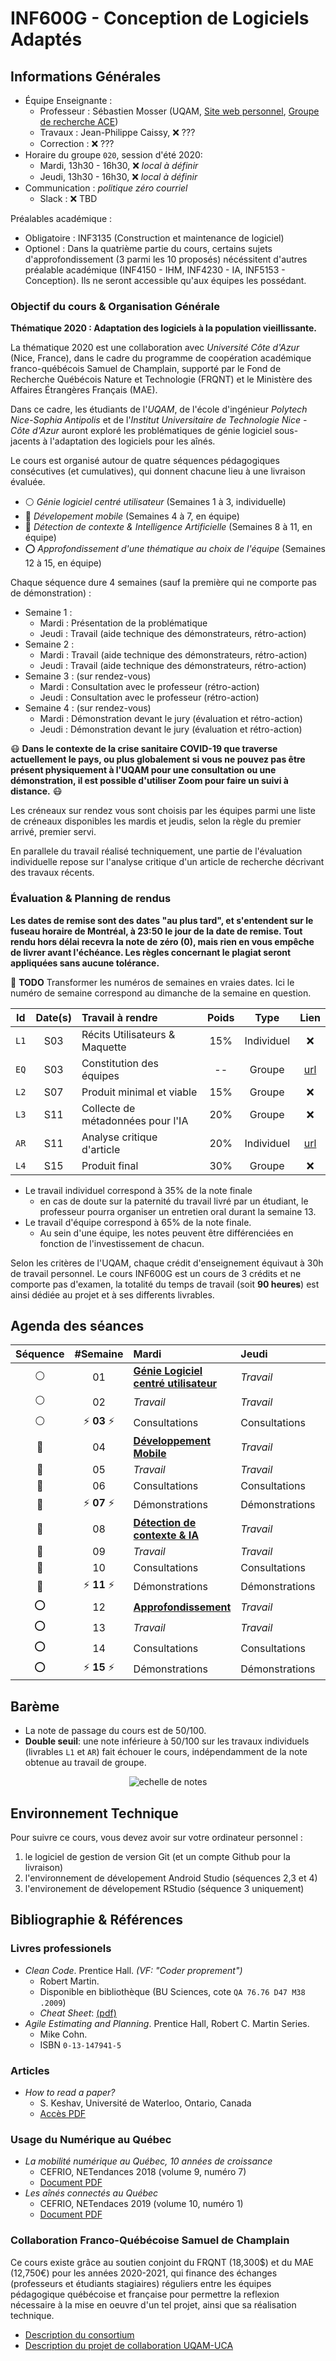 # INF600G - Conception de Logiciels Adaptés

## Informations Générales

  * Équipe Enseignante :
    * Professeur : Sébastien Mosser (UQAM, [Site web personnel](https://mosser.github.io), [Groupe de recherche ACE](https://ace-design.github.io))
    * Travaux : Jean-Philippe Caissy, :x: ???
    * Correction : :x: ???
  * Horaire du groupe `020`, session d'été 2020:
    * Mardi, 13h30 - 16h30, :x: _local à définir_
    * Jeudi, 13h30 - 16h30,  :x: _local à définir_
  * Communication : _politique zéro courriel_
    * Slack : :x: TBD

Préalables académique :

  - Obligatoire : INF3135 (Construction et maintenance de logiciel)
  - Optionel : Dans la quatrième partie du cours, certains sujets d'approfondissement (3 parmi les 10 proposés) nécéssitent d'autres préalable académique (INF4150 - IHM, INF4230 - IA, INF5153 - Conception). Ils ne seront accessible qu'aux équipes les possédant.

### Objectif du cours & Organisation Générale

**Thématique 2020 : Adaptation des logiciels à la population vieillissante.**

La thématique 2020 est une collaboration avec _Université Côte d'Azur_ (Nice, France), dans le cadre du programme de coopération académique franco-québécois Samuel de Champlain, supporté par le Fond de Recherche Québécois Nature et Technologie (FRQNT) et le Ministère des Affaires Étrangères Français (MAE).

Dans ce cadre, les étudiants de l'_UQAM_, de l'école d'ingénieur _Polytech Nice-Sophia Antipolis_ et de l'_Institut Universitaire de Technologie Nice - Côte d'Azur_ auront exploré les problématiques de génie logiciel sous-jacents à l'adaptation des logiciels pour les aînés.

Le cours est organisé autour de quatre séquences pédagogiques consécutives (et cumulatives), qui donnent chacune lieu à une livraison évaluée.

  - :white_circle: _Génie logiciel centré utilisateur_ (Semaines 1 à 3, individuelle)
  - :red_circle: _Dévelopement mobile_ (Semaines 4 à 7, en équipe)
  - :large_blue_circle: _Détection de contexte & Intelligence Artificielle_ (Semaines 8 à 11, en équipe)
  - :o: _Approfondissement d'une thématique au choix de l'équipe_ (Semaines 12 à 15, en équipe)

Chaque séquence dure 4 semaines (sauf la première qui ne comporte pas de démonstration) :

  - Semaine 1 :
    - Mardi : Présentation de la problématique
    - Jeudi : Travail (aide technique des démonstrateurs, rétro-action)
  - Semaine 2 :
    - Mardi : Travail (aide technique des démonstrateurs, rétro-action)
    - Jeudi : Travail (aide technique des démonstrateurs, rétro-action)
  - Semaine 3 : (sur rendez-vous)
    - Mardi : Consultation avec le professeur (rétro-action)
    - Jeudi : Consultation avec le professeur (rétro-action)
  - Semaine 4 : (sur rendez-vous)
    - Mardi : Démonstration devant le jury (évaluation et rétro-action)
    - Jeudi : Démonstration devant le jury (évaluation et rétro-action)

:mask: **Dans le contexte de la crise sanitaire COVID-19 que traverse actuellement le pays, ou plus globalement si vous ne pouvez pas être présent physiquement à l'UQAM pour une consultation ou une démonstration, il est possible d'utiliser Zoom pour faire un suivi à distance.** :mask:

Les créneaux sur rendez vous sont choisis par les équipes parmi une liste de créneaux disponibles les mardis et jeudis, selon la règle du premier arrivé, premier servi.

En parallele du travail réalisé techniquement, une partie de l'évaluation individuelle repose sur l'analyse critique d'un article de recherche décrivant des travaux récents.

### Évaluation & Planning de rendus

**Les dates de remise sont des dates "au plus tard", et s'entendent sur le fuseau horaire de Montréal, à 23:50 le jour de la date de remise. Tout rendu hors délai recevra la note de zéro (0), mais rien en vous empêche de livrer avant l'échéance. Les règles concernant le plagiat seront appliquées sans aucune tolérance.**

:rotating_light: **TODO** Transformer les numéros de semaines en vraies dates. Ici le numéro de semaine correspond au dimanche de la semaine en question.

| Id    | Date(s) | Travail à rendre                  |  Poids | Type       | Lien |
| :---: | :---:   | :---                              | :---:  | :---:      | :--: |
| `L1`  | S03     | Récits Utilisateurs & Maquette    | 15%    | Individuel | :x:  |
| `EQ`  | S03     | Constitution des équipes          | --     | Groupe     | [url](./travaux/decl_equipe.md)  |
| `L2`  | S07     | Produit minimal et viable         | 15%    | Groupe     | :x:  |
| `L3`  | S11     | Collecte de métadonnées pour l'IA | 20%    | Groupe     | :x:  |
| `AR`  | S11     | Analyse critique d'article        | 20%    | Individuel | [url](./travaux/analyse_article.md)  |
| `L4`  | S15     | Produit final                     | 30%    | Groupe     | :x:  |

  - Le travail individuel correspond à 35% de la note finale
    - en cas de doute sur la paternité du travail livré par un étudiant, le professeur pourra organiser un entretien oral durant la semaine 13.
  - Le travail d'équipe correspond à 65% de la note finale.
    - Au sein d'une équipe, les notes peuvent être différenciées en fonction de l'investissement de chacun.

Selon les critères de l'UQAM, chaque crédit d'enseignement équivaut à 30h de travail personnel. Le cours INF600G est un cours de 3 crédits et ne comporte pas d'examen, la totalité du temps de travail (soit **90 heures**) est ainsi dédiée au projet et à ses differents livrables.

## Agenda des séances

| Séquence       | #Semaine | Mardi                                 | Jeudi           | Échéance   |
| :---:          | :---:    | :---                                  | :---            |  :---:     |
| :white_circle: | 01       | [**Génie Logiciel centré utilisateur**](./cours/sequence_1.md)       | _Travail_ | |
| :white_circle: | 02       | _Travail_                             |  _Travail_      |            |
| :white_circle: | :zap: **03** :zap:       | Consultations         |  Consultations  | `L1`, `EQ` |
| :red_circle:   | 04       | [**Développement Mobile**](./cours/sequence_2.md)       | _Travail_  | |
| :red_circle:   | 05       | _Travail_                             |  _Travail_      |            |
| :red_circle:   | 06       | Consultations                         |  Consultations  |            |
| :red_circle:   | :zap: **07** :zap:   | Démonstrations            |  Démonstrations | `L2`       |
| :large_blue_circle: | 08  | [**Détection de contexte & IA**](./cours/sequence_3.md) | _Travail_  | |
| :large_blue_circle: | 09  |  _Travail_                            |  _Travail_      |            |
| :large_blue_circle: | 10  | Consultations                         |  Consultations  |            |
| :large_blue_circle: | :zap: **11** :zap:  | Démonstrations        |  Démonstrations | `L3`, `AR` |
| :o:            | 12       | [**Approfondissement**](./cours/sequence_4.md)          | _Travail_  | |
| :o:            | 13       | _Travail_                             |  _Travail_      |            |
| :o:            | 14       | Consultations                         |  Consultations  |            |
| :o:            | :zap: **15** :zap:  |  Démonstrations            |  Démonstrations | `L4`       |

## Barème

  - La note de passage du cours est de 50/100.
  - **Double seuil**: une note inférieure à 50/100 sur les travaux individuels (livrables `L1` et `AR`) fait échouer le cours, indépendamment de la note obtenue au travail de groupe.

<div align="center">

![echelle de notes](./docs/echelle_B.png)

</div>

## Environnement Technique

Pour suivre ce cours, vous devez avoir sur votre ordinateur personnel :

  1. le logiciel de gestion de version Git (et un compte Github pour la livraison)
  2. l'environnement de dévelopement Android Studio (séquences 2,3 et 4)
  3. l'environement de dévelopement RStudio (séquence 3 uniquement)

## Bibliographie & Références

### Livres professionels

  * _Clean Code_. Prentice Hall. _(VF: "Coder proprement")_
    * Robert Martin.
    * Disponible en bibliothèque (BU Sciences, cote `QA 76.76 D47 M38 .2009`)
    * _Cheat Sheet_: [(pdf)](./docs/clean_code_cheatsheet.pdf)
  * _Agile Estimating and Planning_.  Prentice Hall, Robert C. Martin Series.
    * Mike Cohn.
    * ISBN `0-13-147941-5`

### Articles

  * _How to read a paper?_
    * S. Keshav, Université de Waterloo, Ontario, Canada
    * [Accès PDF](./docs/2016_paper_reading.pdf)

### Usage du Numérique au Québec

  * _La mobilité numérique au Québec, 10 années de croissance_
    * CEFRIO, NETendances 2018 (volume 9, numéro 7)
    * [Document PDF](./docs/2018_mobilite.pdf)
  * _Les aînés connectés au Québec_
    * CEFRIO, NETendaces 2019 (volume 10, numéro 1)
    * [Document PDF](./docs/2019_seniors.pdf)

### Collaboration Franco-Québécoise Samuel de Champlain

Ce cours existe grâce au soutien conjoint du FRQNT (18,300$) et du MAE (12,750€) pour les années 2020-2021, qui finance des échanges (professeurs et étudiants stagiaires) réguliers entre les équipes pédagogique québécoise et française pour permettre la reflexion nécessaire à la mise en oeuvre d'un tel projet, ainsi que sa réalisation technique.

  * [Description du consortium](./docs/2019_champlain_consortium.pdf)
  * [Description du projet de collaboration UQAM-UCA](./docs/2019_champlain_projet.pdf)
